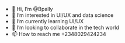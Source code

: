 - 👋 Hi, I’m @Bpally
- 👀 I’m interested in UI/UX and data science
- 🌱 I’m currently learning UI/UX
- 💞️ I’m looking to collaborate in the tech world 
- 📫 How to reach me +2348029424234

<!---
Bpally/Bpally is a ✨ special ✨ repository because its `README.md` (this file) appears on your GitHub profile.
You can click the Preview link to take a look at your changes.
--->
